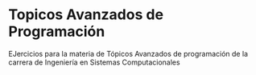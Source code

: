# Topicos Avanzados de Programación
EJercicios para la materia de Tópicos Avanzados de programación de la carrera de Ingeniería en Sistemas Computacionales 
